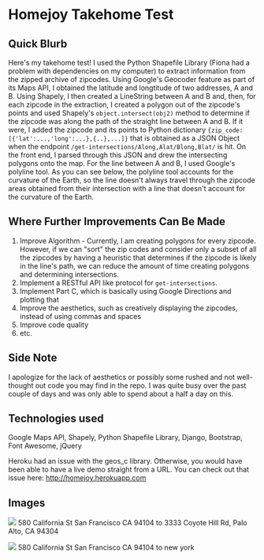 Homejoy Takehome Test
=======

Quick Blurb
-------
Here's my takehome test! I used the Python Shapefile Library (Fiona had a problem with dependencies on my computer)
to extract information from the zipped archive of zipcodes. Using Google's Geocoder feature as part of its Maps API, I obtained the
latitude and longtitude of two addresses, A and B. Using Shapely, I then created a LineString between A and B and, then, for
each zipcode in the extraction, I created a polygon out of the zipcode's points and used Shapely's ```object.intersect(obj2)``` method
to determine if the zipcode was along the path of the straight line between A and B. If it were, I added the zipcode and its points
to Python dictionary ```{zip_code: [{'lat':...,'long':...},{..},...]}``` that is obtained as a JSON Object when the endpoint
```/get-intersections/Along,Alat/Blong,Blat/``` is hit. On the front end, I parsed through this JSON and drew the intersecting
polygons onto the map. For the line between A and B, I used Google's polyline tool. As you can see below, the polyline tool
accounts for the curvature of the Earth, so the line doesn't always travel through the zipcode areas obtained from their
intersection with a line that doesn't account for the curvature of the Earth.

Where Further Improvements Can Be Made
-------
1. Improve Algorithm - Currently, I am creating polygons for every zipcode. However, if we can "sort" the zip codes and consider only a subset of all the zipcodes by having a heuristic that determines if the zipcode is likely in the line's path, we can reduce the amount of time creating polygons and determining intersections.
2. Implement a RESTful API like protocol for ```get-intersections```.
3. Implement Part C, which is basically using Google Directions and plotting that
4. Improve the aesthetics, such as creatively displaying the zipcodes, instead of using commas and spaces
5. Improve code quality
6. etc.

Side Note
---------
I apologize for the lack of aesthetics or possibly some rushed and not well-thought out code you may find in the repo. I was quite busy
over the past couple of days and was only able to spend about a half a day on this.

Technologies used
-----
Google Maps API, Shapely, Python Shapefile Library, Django, Bootstrap, Font Awesome, jQuery

Heroku had an issue with the geos_c library. Otherwise, you would have been able to have a live demo straight from a URL. You can check out that issue here: http://homejoy.herokuapp.com

Images
-----
![](https://github.com/briansudo/homejoy/blob/master/ex1.png)
580 California St San Francisco CA 94104 to 3333 Coyote Hill Rd, Palo Alto, CA 94304

![](https://github.com/briansudo/homejoy/blob/master/ex2.png)
580 California St San Francisco CA 94104 to new york
